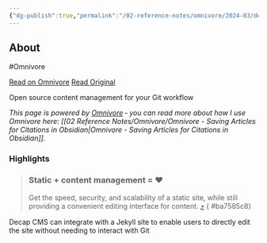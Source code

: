 ```yaml
---
{"dg-publish":true,"permalink":"/02-reference-notes/omnivore/2024-03/decap-cms-open-source-content-management-system/","title":"Decap CMS | Open-Source Content Management System\n","metatags":{"description":"Open source content management for your Git workflow","og:image":"https://i.imgur.com/LmCg5HX.png"},"tags":["MMW-Dev/Alternative-Sites"]}
---
```



## About

#Omnivore

[Read on Omnivore](https://omnivore.app/me/https-decapcms-org-18e4bcc3a4a)
[Read Original](https://decapcms.org)

Open source content management for your Git workflow

_This page is powered by [Omnivore](https://omnivore.app) ‐ you can read more about how I use Omnivore here: [[02 Reference Notes/Omnivore/Omnivore - Saving Articles for Citations in Obsidian\|Omnivore - Saving Articles for Citations in Obsidian]]._

### Highlights

> ### Static + content management = ♥
> 
> Get the speed, security, and scalability of a static site, while still providing a convenient editing interface for content. [⤴️](https://omnivore.app/me/https-decapcms-org-18e4bcc3a4a#ba7585c8-318e-40e4-b3aa-969298398b30) 
{ #ba7585c8}


Decap CMS can integrate with a Jekyll site to enable users to directly edit the site without needing to interact with Git

